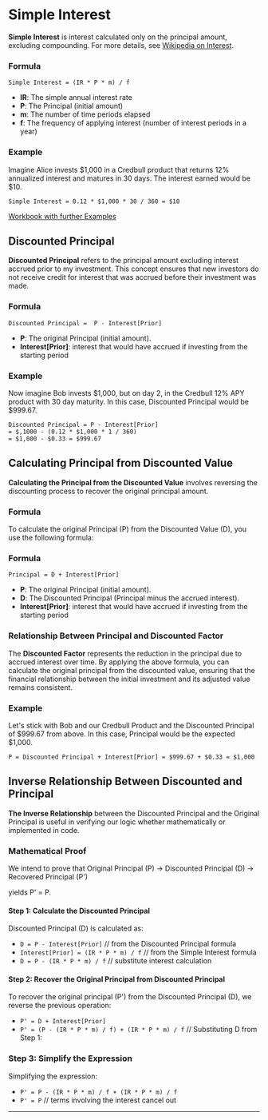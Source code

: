 # Simple Interest

**Simple Interest** is interest calculated only on the principal amount, excluding compounding. For more details, see [Wikipedia on Interest](https://en.wikipedia.org/wiki/Interest#Calculation).

### Formula

`Simple Interest = (IR * P * m) / f`

- **IR**: The simple annual interest rate
- **P**: The Principal (initial amount)
- **m**: The number of time periods elapsed
- **f**: The frequency of applying interest (number of interest periods in a year)

### Example
Imagine Alice invests $1,000 in a Credbull product that returns 12% annualized interest and matures in 30 days. The interest earned would be $10.

`Simple Interest = 0.12 * $1,000 * 30 / 360 = $10`

[Workbook with further Examples](https://docs.google.com/spreadsheets/d/1Uc6-JW8fJx6PcD_GxczW6EkvacxXuxjZhSDRqB0ZLcY/edit?gid=1548301220#gid=1548301220)

## Discounted Principal

**Discounted Principal** refers to the principal amount excluding interest accrued prior to my investment. This concept ensures that new investors do 
not receive credit for interest that was accrued before their investment was made.

### Formula
`Discounted Principal =  P - Interest[Prior]`
- **P**: The original Principal (initial amount).
- **Interest[Prior]**: interest that would have accrued if investing from the starting period

### Example
Now imagine Bob invests $1,000, but on day 2, in the Credbull 12% APY product with 30 day maturity.  In this case, Discounted Principal would be $999.67.

```
Discounted Principal = P - Interest[Prior] 
= $,1000 - (0.12 * $1,000 * 1 / 360) 
= $1,000 - $0.33 = $999.67
```

## Calculating Principal from Discounted Value

**Calculating the Principal from the Discounted Value** involves reversing the discounting process to recover the original principal amount. 

### Formula
To calculate the original Principal (P) from the Discounted Value (D), you use the following formula:

### Formula
`Principal = D + Interest[Prior]`

- **P**: The original Principal (initial amount).
- **D**: The Discounted Principal (Principal minus the accrued interest).
- **Interest[Prior]**: interest that would have accrued if investing from the starting period

### Relationship Between Principal and Discounted Factor

The **Discounted Factor** represents the reduction in the principal due to accrued interest over time. By applying the above formula, you can calculate the original principal from the discounted value, ensuring that the financial relationship between the initial investment and its adjusted value remains consistent.

### Example

Let's stick with Bob and our Credbull Product and the Discounted Principal of $999.67 from above.  In this case, Principal would be the expected $1,000.  

`P = Discounted Principal + Interest[Prior] = $999.67 + $0.33 = $1,000`

## Inverse Relationship Between Discounted and Principal

**The Inverse Relationship** between the Discounted Principal and the Original Principal is useful in verifying our logic whether mathematically or implemented in code.

### Mathematical Proof
We intend to prove that 
Original Principal (P) -> Discounted Principal (D) -> Recovered Principal (P')

yields P' = P.

#### Step 1: Calculate the Discounted Principal

Discounted Principal (D) is calculated as: 
- `D = P - Interest[Prior]`  // from the Discounted Principal formula
- `Interest[Prior] = (IR * P * m) / f` // from the Simple Interest formula 
- `D = P - (IR * P * m) / f` // substitute interest calculation 

#### Step 2: Recover the Original Principal from Discounted Principal

To recover the original principal (P') from the Discounted Principal (D), we reverse the previous operation:

- `P' = D + Interest[Prior]`
- `P' = (P - (IR * P * m) / f) + (IR * P * m) / f` // Substituting D from Step 1:

### Step 3: Simplify the Expression
Simplifying the expression:

- `P' = P - (IR * P * m) / f + (IR * P * m) / f`
- `P' = P`  // terms involving the interest cancel out

----

